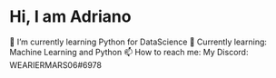 # Hi, I am Adriano
  🔭 I’m currently learning Python for DataScience
  🌱 Currently learning: Machine Learning and Python
  📫 How to reach me: My Discord: WEARIERMARS06#6978
   
      

<!---
adriano06-tech/adriano06-tech is a ✨ special ✨ repository because its `README.md` (this file) appears on your GitHub profile.
You can click the Preview link to take a look at your changes.
--->
